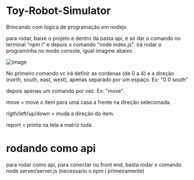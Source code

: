 # Toy-Robot-Simulator
Brincando com logica de programação em nodejs


para rodar, baixe o projeto e dentro da pasta api, é só dar o comando no terminal "npm i" e depois o comando "node index.js". irá rodar o programinha no modo console, igual imagme abaixo.

![image](https://user-images.githubusercontent.com/68567754/161640359-5ec39787-3561-4bd0-a6a5-e0f6c2ae686c.png)

No primeiro comando vc irá definir as cordenas (de 0 a 4) e a direção (north, south, east, west), apenas separado por um espaço. Ex: "0 0 south"

depois apenas um comando por vez. Ex: "move".

move = move o item para uma casa a frente na direção selecionada.

rigth/left/up/down = muda a direção do item.

report = printa na tela a matriz toda.

# rodando como api

para rodar como api, para conectar no front end, basta rodar o comando node server/server.js (necessario o npm i primeiramente)
